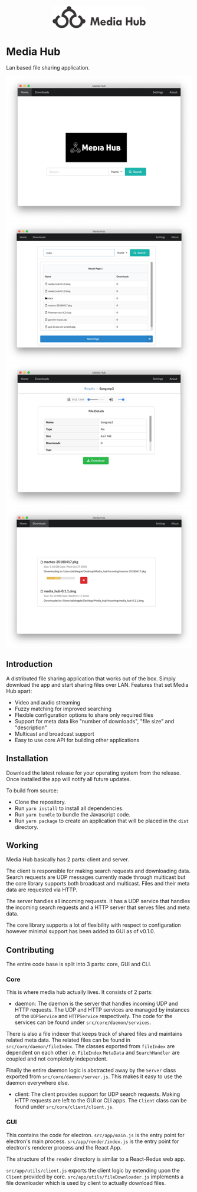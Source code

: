 <h1 align=center>
<img src="logo/Logotype 1024.svg" width=50%>
</h1>

# Media Hub

Lan based file sharing application.

![Home Window](https://raw.githubusercontent.com/adishegde/media_hub/master/screenshots/home.png)
![Search Results](https://raw.githubusercontent.com/adishegde/media_hub/master/screenshots/search_results.png)
![Audio Streaming](https://raw.githubusercontent.com/adishegde/media_hub/master/screenshots/audio_stream.png)
![Downloads](https://raw.githubusercontent.com/adishegde/media_hub/master/screenshots/downloads.png)

## Introduction

A distributed file sharing application that works out of the box. Simply
download the app and start sharing files over LAN. Features that set Media Hub
apart:

- Video and audio streaming
- Fuzzy matching for improved searching
- Flexible configuration options to share only required files
- Support for meta data like "number of downloads", "file size" and "description"
- Multicast and broadcast support
- Easy to use core API for building other applications

## Installation

Download the latest release for your operating system from the release. Once
installed the app will notify all future updates.

To build from source:
- Clone the repository.
- Run `yarn install` to install all dependencies.
- Run `yarn bundle` to bundle the Javascript code.
- Run `yarn package` to create an application that will be placed in the `dist`
directory.

## Working

Media Hub basically has 2 parts: client and server.

The client is responsible for making search requests and downloading data. Search
requests are UDP messages currently made through multicast but the core
library supports both broadcast and multicast. Files and their meta data are
requested via HTTP.

The server handles all incoming requests. It has a UDP service that handles the
incoming search requests and a HTTP server that serves files and meta data.

The core library supports a lot of flexibility with respect to configuration
however minimal support has been added to GUI as of v0.1.0.

## Contributing

The entire code base is split into 3 parts: core, GUI and CLI.

### Core
This is where media hub actually lives. It consists of 2 parts:

- daemon: The daemon is the server that handles incoming UDP and HTTP requests.
The UDP and HTTP services are managed by instances of the `UDPService`
and `HTTPService` respectively. The code for the services can be found under
`src/core/daemon/services`.

There is also a file indexer that keeps track of shared files and maintains
related meta data. The related files can be found in `src/core/daemon/fileIndex`.
The classes exported from `fileIndex` are dependent on each other i.e. `FileIndex`
`MetaData` and `SearchHandler` are coupled and not completely independent.

Finally the entire daemon logic is abstracted away by the `Server` class exported
from `src/core/daemon/server.js`. This makes it easy to use the daemon everywhere
else.

- client: The client provides support for UDP search requests. Making HTTP
requests are left to the GUI or CLI apps. The `Client` class can be found under
`src/core/client/client.js`.

### GUI
This contains the code for electron. `src/app/main.js` is the entry point for
electron's main process. `src/app/render/index.js` is the entry point for
electron's renderer process and the React App.

The structure of the `render` directory is similar to a React-Redux web app.

`src/app/utils/client.js` exports the client logic by extending upon the `Client`
provided by core. `src/app/utils/fileDownloader.js` implements a file downloader
which is used by client to actually download files.
